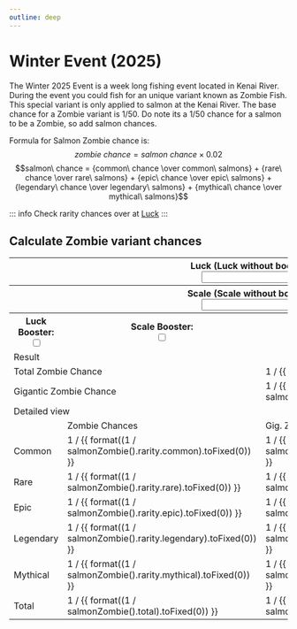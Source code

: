 ```yaml
---
outline: deep
---
```


<script setup>
  import { ref } from 'vue'

  const luck = ref(0)
  const scale = ref(0)
  const luckBoost = ref(false)
  const scaleBoost = ref(false)
  const eventBoost = ref(false)

  function boostMultiplier(boost) {
    return boost ? 2 : 1
  }

  function salmonZombie() {
    let luckc = luck.value * boostMultiplier(luckBoost.value)
    let scalec = scale.value * boostMultiplier(scaleBoost.value)
    let r = (30+(luckc*0.002))*0.01
    let e = (10+(luckc*0.004))*0.01
    let l = (4+(luckc*0.006))*0.01
    let m = (1+(luckc*0.008))*0.01
    let o = (r + e + l + m) < 1
    let g = (0.02 + (scalec * 0.001)) * 0.01
    let c = eventBoost.value ? 0.04 : 0.02
    let rarities = {
      common: o ? ((1 - (r + e + l + m)) / 5) * c : 0,
      rare: o ? (r / 4) * c : ((r / (r + e + l + m)) / 4) * c,
      epic: o ? (e / 3) * c : ((e / (r + e + l + m)) / 3) * c,
      legendary: o ? (l / 2) * c : ((l / (r + e + l + m)) / 2) * c,
      mythical: o ? m * c : ((m / (r + e + l + m))) * c,
    }

    let total = {
      rarity: rarities,
      rarity_gigantic: {
        common: rarities.common * g,
        rare: rarities.rare * g,
        epic: rarities.epic * g,
        legendary: rarities.legendary * g,
        mythical: rarities.mythical * g
      },
      total: rarities.common + rarities.rare + rarities.epic + rarities.legendary + rarities.mythical,
      gigantic: rarities.common * g + rarities.rare * g + rarities.epic * g + rarities.legendary * g + rarities.mythical * g
    }
    return total
  }

const format = num => String(num).replace(/(?<!\..*)(\d)(?=(?:\d{3})+(?:\.|$))/g, '$1 ')

</script>

<style module>
  .label {
    font-size: x-small;
  }

  .inputBox {
    border: 1px solid var(--vp-c-default-1);
    border-radius: 4px;
    padding: .2em .6em;
  }
  
  .tableTitle {
    text-align: center; 
    vertical-align: middle;
    font-weight: bold
  }
</style>

# Winter Event (2025)
The Winter 2025 Event is a week long fishing event located in Kenai River. During the event you could fish for an unique variant known as Zombie Fish. This special variant is only applied to salmon at the Kenai River.
The base chance for a Zombie variant is 1/50. Do note its a 1/50 chance for a salmon to be a Zombie, so add salmon chances.

Formula for Salmon Zombie chance is:
$$zombie\ chance = salmon\ chance \times 0.02$$
$$salmon\ chance = {common\ chance \over common\ salmons} + {rare\ chance \over rare\ salmons} + {epic\ chance \over epic\ salmons} + {legendary\ chance \over legendary\ salmons} + {mythical\ chance \over mythical\ salmons}$$

::: info
Check rarity chances over at [Luck](../character/luck.md)
:::

## Calculate Zombie variant chances

<table>
  <tbody>
    <tr>
      <th colspan="3"><div :class="$style.label">Luck (Luck without booster):</div><input :class="$style.inputBox" v-model="luck" type="number"/></th>
    </tr>
    <tr>
      <th colspan="3"><div :class="$style.label">Scale (Scale without booster):</div><input :class="$style.inputBox" v-model="scale" type="number"/></th>
    </tr>
    <tr>
      <th><div :class="$style.label">Luck Booster:</div><input :class="$style.inputBox" v-model="luckBoost" type="checkbox"/></th>
      <th><div :class="$style.label">Scale Booster:</div><input :class="$style.inputBox" v-model="scaleBoost" type="checkbox"/></th>
      <th><div :class="$style.label">Event Booster:</div><input :class="$style.inputBox" v-model="eventBoost" type="checkbox"/></th>
    </tr>
    <tr>
      <td colspan="3" :class="$style.tableTitle">Result</td>
    </tr>
    <tr>
      <td colspan="2">Total Zombie Chance</td>
      <td>1 / {{ format((1 / salmonZombie().total).toFixed(0)) }}</td>
    </tr>
    <tr>
      <td colspan="2">Gigantic Zombie Chance</td>
      <td>1 / {{ format((1 / salmonZombie().gigantic).toFixed(0)) }}</td>
    </tr>
    <tr>
      <td colspan="3" :class="$style.tableTitle">Detailed view</td>
    </tr>
    <tr>
      <td></td>
      <td>Zombie Chances</td>
      <td>Gig. Zombie Chances</td>
    </tr>
    <tr>
      <td>Common</td>
      <td>1 / {{ format((1 / salmonZombie().rarity.common).toFixed(0)) }}</td>
      <td>1 / {{ format((1 / salmonZombie().rarity_gigantic.common).toFixed(0)) }}</td>
    </tr>
    <tr>
      <td>Rare</td>
      <td>1 / {{ format((1 / salmonZombie().rarity.rare).toFixed(0)) }}</td>
      <td>1 / {{ format((1 / salmonZombie().rarity_gigantic.rare).toFixed(0)) }}</td>
    </tr>
    <tr>
      <td>Epic</td>
      <td>1 / {{ format((1 / salmonZombie().rarity.epic).toFixed(0)) }}</td>
      <td>1 / {{ format((1 / salmonZombie().rarity_gigantic.epic).toFixed(0)) }}</td>
    </tr>
    <tr>
      <td>Legendary</td>
      <td>1 / {{ format((1 / salmonZombie().rarity.legendary).toFixed(0)) }}</td>
      <td>1 / {{ format((1 / salmonZombie().rarity_gigantic.legendary).toFixed(0)) }}</td>
    </tr>
    <tr>
      <td>Mythical</td>
      <td>1 / {{ format((1 / salmonZombie().rarity.mythical).toFixed(0)) }}</td>
      <td>1 / {{ format((1 / salmonZombie().rarity_gigantic.mythical).toFixed(0)) }}</td>
    </tr>
    <tr>
      <td>Total</td>
      <td>1 / {{ format((1 / salmonZombie().total).toFixed(0)) }}</td>
      <td>1 / {{ format((1 / salmonZombie().gigantic).toFixed(0)) }}</td>
    </tr>
  </tbody>
</table>